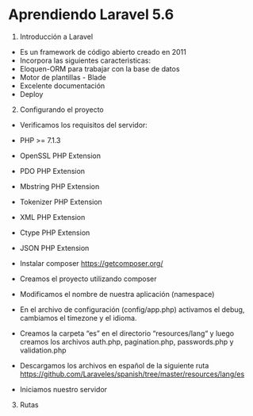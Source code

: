 Aprendiendo Laravel 5.6
===================
1.	Introducción a Laravel
-	Es un framework de código abierto creado en 2011
-	Incorpora las siguientes caracterìsticas:
-	Eloquen-ORM para trabajar con la base de datos
-	Motor de plantillas - Blade
-	Excelente documentación
-	Deploy
2.	Configurando el proyecto
-	Verificamos los requisitos del servidor:
-	PHP >= 7.1.3
-	OpenSSL PHP Extension
-	PDO PHP Extension
-	Mbstring PHP Extension
-	Tokenizer PHP Extension
-	XML PHP Extension
-	Ctype PHP Extension
-	JSON PHP Extension
-	Instalar composer
https://getcomposer.org/
-	Creamos el proyecto utilizando composer
 
-	Modificamos el nombre de nuestra aplicación (namespace)
 
-	En el archivo de configuración (config/app.php) activamos el debug, cambiamos el timezone y el idioma.
 
 
 
-	Creamos la carpeta “es” en el directorio “resources/lang“ y luego creamos los archivos auth.php, pagination.php, passwords.php y validation.php
-	Descargamos los archivos en español de la siguiente ruta
https://github.com/Laraveles/spanish/tree/master/resources/lang/es
-	Iniciamos nuestro servidor
 
3.	Rutas
